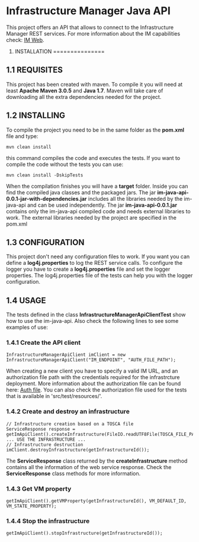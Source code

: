 Infrastructure Manager Java API
===============
This project offers an API that allows to connect to the Infrastructure Manager REST services.
For more information about the IM capabilities check: [IM Web](http://www.grycap.upv.es/im/index.php).

1. INSTALLATION
===============

1.1 REQUISITES
--------------
This project has been created with maven. 
To compile it you will need at least **Apache Maven 3.0.5** and **Java 1.7**.
Maven will take care of downloading all the extra dependencies needed for the project.

1.2 INSTALLING
--------------
To compile the project you need to be in the same folder as the **pom.xml** file and type:
```
mvn clean install
```
this command compiles the code and executes the tests. If you want to compile the code without the tests you can use:
```
mvn clean install -DskipTests
```
When the compilation finishes you will have a **target** folder. Inside you can find the compiled java classes and the packaged jars. The jar **im-java-api-0.0.1-jar-with-dependencies.jar** includes all the libraries needed by the im-java-api and can be used independently. The jar **im-java-api-0.0.1.jar** contains only the im-java-api compiled code and needs external libraries to work. The external libraries needed by the project are specified in the pom.xml

1.3 CONFIGURATION
-----------------
This project don't need any configuration files to work.
If you want you can define a **log4j.properties** to log the REST service calls.
To configure the logger you have to create a **log4j.properties** file and set the logger properties.
The log4j.properties file of the tests can help you with the logger configuration.

1.4 USAGE
-----------------
The tests defined in the class **InfrastructureManagerApiClientTest** show how to use the im-java-api.
Also check the following lines to see some examples of use:

### 1.4.1 Create the API client
```
InfrastructureManagerApiClient imClient = new InfrastructureManagerApiClient("IM_ENDPOINT", "AUTH_FILE_PATH");
```
When creating a new client you have to specify a valid IM URL, and an authorization file path with the credentials required for the infrastrcture deployment.
More information about the authorization file can be found here: [Auth file](http://www.grycap.upv.es/im/doc/client.html#auth-file).
You can also check the authorization file used for the tests that is available in 'src/test/resources/'.

### 1.4.2 Create and destroy an infrastructure
```
// Infrastructure creation based on a TOSCA file
ServiceResponse response = getImApiClient().createInfrastructure(FileIO.readUTF8File(TOSCA_FILE_PATH));
... USE THE INFRASTRUCTURE ...
// Infrastructure destruction
imClient.destroyInfrastructure(getInfrastructureId());
```
The **ServiceResponse** class returned by the **createInfrastructure** method contains all the information of the web service response. Check the **ServiceResponse** class methods for more information.

### 1.4.3 Get VM property
```
getImApiClient().getVMProperty(getInfrastructureId(), VM_DEFAULT_ID, VM_STATE_PROPERTY);
```
### 1.4.4 Stop the infrastructure
```
getImApiClient().stopInfrastructure(getInfrastructureId());
```
